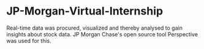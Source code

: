 # JP-Morgan-Virtual-Internship
Real-time data was procured, visualized and thereby analysed to gain insights about stock data. JP Morgan Chase's open source tool Perspective was used for this.  
